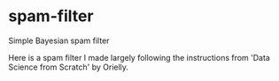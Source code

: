 # spam-filter
Simple Bayesian spam filter

Here is a spam filter I made largely following the instructions from 'Data Science from Scratch' by Orielly.
